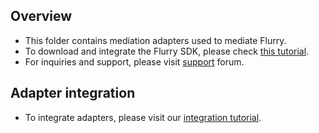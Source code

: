 ## Overview
  * This folder contains mediation adapters used to mediate Flurry.
  * To download and integrate the Flurry SDK, please check [this tutorial](https://developer.yahoo.com/flurry/docs/integrateflurry/ios/#import-flurry-libraries).
  * For inquiries and support, please visit [support](https://developer.yahoo.com/flurry/docs/faq/faqpublisher/iOS/) forum.
  
## Adapter integration
  * To integrate adapters, please visit our [integration tutorial](https://developers.mopub.com/docs/ios/integrating-networks/).
